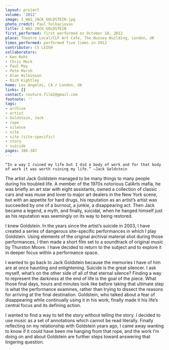 ```yaml
---
layout: project
volume: '2012'
image: I_WAS_JACK_GOLDSTEIN.jpg
photo_credit: Paul Tolkaciovas
title: I WAS JACK GOLDSTEIN
first_performed: first performed on October 10, 2012
place: Theatre Local/CLF Art Cafe, The Bussey Building, London, UK
times_performed: performed five times in 2012
contributor: CS LEIGH
collaborators:
- Ken Roht
- Chris Mock
- Paul May
- Pete Marsh
- Alan Wilkinson
- Rich Kightley
home: Los Angeles, CA / London, UK
links: []
contact: couture.film2@gmail.com
footnote: ''
tags:
- archive
- artist
- Goldstein, Jack
- rope
- silence
- site
- site (site-specific)
- story
- suicide
pages: 386-387
---
```


	“In a way I ruined my life but I did a body of work and for that body of work it was worth ruining my life.” —Jack Goldstein

The artist Jack Goldstein managed to be many things to many people during his troubled life. A member of the 1970s notorious CalArts mafia, he was briefly an art star with eight assistants, owned a collection of classic cars and was muse and lover to major art dealers in the New York scene, but with an appetite for hard drugs, his reputation as an artist’s artist was succeeded by one of a burnout, a junkie, a disappearing act. Then Jack became a legend, a myth, and finally, suicidal, when he hanged himself just as his reputation was seemingly on its way to being restored.

I knew Goldstein. In the years since the artist’s suicide in 2003, I have created a series of dangerous site-specific performances in which I play Goldstein. Using elements of the original archival material shot during those performances, I then made a short film set to a soundtrack of original music by Thurston Moore. I have decided to return to the subject and to explore it in deeper focus within a performance space.

I wanted to go back to Jack Goldstein because the memories I have of him are at once haunting and enlightening. Suicide is the great silencer. I ask myself, what’s on the other side of all of that eternal silence? Finding a way to represent the darkness at the end of life is the goal of the piece. What those final days, hours and minutes look like before taking that ultimate step is what the performance examines, rather than trying to dissect the reasons for arriving at the final destination. Goldstein, who talked about a fear of disappearing while continually using it in his work, finally made it his life’s central focus and its defining action.

I wanted to find a way to tell the story without telling the story. I decided to use music as a set of annotations which cannot be read literally. Finally reflecting on my relationship with Goldstein years ago, I came away wanting to know if it could have been me hanging from that rope, and the work I’m doing on and about Goldstein are further steps toward answering that lingering question.
